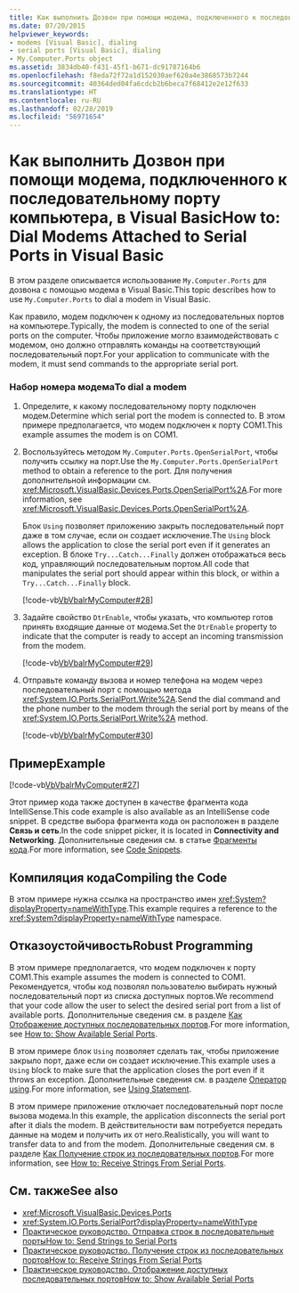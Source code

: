 ```yaml
---
title: Как выполнить Дозвон при помощи модема, подключенного к последовательному порту компьютера, в Visual Basic
ms.date: 07/20/2015
helpviewer_keywords:
- modems [Visual Basic], dialing
- serial ports [Visual Basic], dialing
- My.Computer.Ports object
ms.assetid: 3834db40-f431-45f1-b671-dc91787164b6
ms.openlocfilehash: f8eda72f72a1d152030aef620a4e3868573b7244
ms.sourcegitcommit: 40364ded04fa6cdcb2b6beca7f68412e2e12f633
ms.translationtype: HT
ms.contentlocale: ru-RU
ms.lasthandoff: 02/28/2019
ms.locfileid: "56971654"
---
```

# <a name="how-to-dial-modems-attached-to-serial-ports-in-visual-basic"></a><span data-ttu-id="eecc7-102">Как выполнить Дозвон при помощи модема, подключенного к последовательному порту компьютера, в Visual Basic</span><span class="sxs-lookup"><span data-stu-id="eecc7-102">How to: Dial Modems Attached to Serial Ports in Visual Basic</span></span>
<span data-ttu-id="eecc7-103">В этом разделе описывается использование `My.Computer.Ports` для дозвона с помощью модема в Visual Basic.</span><span class="sxs-lookup"><span data-stu-id="eecc7-103">This topic describes how to use `My.Computer.Ports` to dial a modem in Visual Basic.</span></span>  
  
 <span data-ttu-id="eecc7-104">Как правило, модем подключен к одному из последовательных портов на компьютере.</span><span class="sxs-lookup"><span data-stu-id="eecc7-104">Typically, the modem is connected to one of the serial ports on the computer.</span></span> <span data-ttu-id="eecc7-105">Чтобы приложение могло взаимодействовать с модемом, оно должно отправлять команды на соответствующий последовательный порт.</span><span class="sxs-lookup"><span data-stu-id="eecc7-105">For your application to communicate with the modem, it must send commands to the appropriate serial port.</span></span>  
  
### <a name="to-dial-a-modem"></a><span data-ttu-id="eecc7-106">Набор номера модема</span><span class="sxs-lookup"><span data-stu-id="eecc7-106">To dial a modem</span></span>  
  
1.  <span data-ttu-id="eecc7-107">Определите, к какому последовательному порту подключен модем.</span><span class="sxs-lookup"><span data-stu-id="eecc7-107">Determine which serial port the modem is connected to.</span></span> <span data-ttu-id="eecc7-108">В этом примере предполагается, что модем подключен к порту COM1.</span><span class="sxs-lookup"><span data-stu-id="eecc7-108">This example assumes the modem is on COM1.</span></span>  
  
2.  <span data-ttu-id="eecc7-109">Воспользуйтесь методом `My.Computer.Ports.OpenSerialPort`, чтобы получить ссылку на порт.</span><span class="sxs-lookup"><span data-stu-id="eecc7-109">Use the `My.Computer.Ports.OpenSerialPort` method to obtain a reference to the port.</span></span> <span data-ttu-id="eecc7-110">Для получения дополнительной информации см. <xref:Microsoft.VisualBasic.Devices.Ports.OpenSerialPort%2A>.</span><span class="sxs-lookup"><span data-stu-id="eecc7-110">For more information, see <xref:Microsoft.VisualBasic.Devices.Ports.OpenSerialPort%2A>.</span></span>  
  
     <span data-ttu-id="eecc7-111">Блок `Using` позволяет приложению закрыть последовательный порт даже в том случае, если он создает исключение.</span><span class="sxs-lookup"><span data-stu-id="eecc7-111">The `Using` block allows the application to close the serial port even if it generates an exception.</span></span> <span data-ttu-id="eecc7-112">В блоке `Try...Catch...Finally` должен отображаться весь код, управляющий последовательным портом.</span><span class="sxs-lookup"><span data-stu-id="eecc7-112">All code that manipulates the serial port should appear within this block, or within a `Try...Catch...Finally` block.</span></span>  
  
     [!code-vb[VbVbalrMyComputer#28](~/samples/snippets/visualbasic/VS_Snippets_VBCSharp/VbVbalrMyComputer/VB/Class2.vb#28)]  
  
3.  <span data-ttu-id="eecc7-113">Задайте свойство `DtrEnable`, чтобы указать, что компьютер готов принять входящие данные от модема.</span><span class="sxs-lookup"><span data-stu-id="eecc7-113">Set the `DtrEnable` property to indicate that the computer is ready to accept an incoming transmission from the modem.</span></span>  
  
     [!code-vb[VbVbalrMyComputer#29](~/samples/snippets/visualbasic/VS_Snippets_VBCSharp/VbVbalrMyComputer/VB/Class2.vb#29)]  
  
4.  <span data-ttu-id="eecc7-114">Отправьте команду вызова и номер телефона на модем через последовательный порт с помощью метода <xref:System.IO.Ports.SerialPort.Write%2A>.</span><span class="sxs-lookup"><span data-stu-id="eecc7-114">Send the dial command and the phone number to the modem through the serial port by means of the <xref:System.IO.Ports.SerialPort.Write%2A> method.</span></span>  
  
     [!code-vb[VbVbalrMyComputer#30](~/samples/snippets/visualbasic/VS_Snippets_VBCSharp/VbVbalrMyComputer/VB/Class2.vb#30)]  
  
## <a name="example"></a><span data-ttu-id="eecc7-115">Пример</span><span class="sxs-lookup"><span data-stu-id="eecc7-115">Example</span></span>  
 [!code-vb[VbVbalrMyComputer#27](~/samples/snippets/visualbasic/VS_Snippets_VBCSharp/VbVbalrMyComputer/VB/Class2.vb#27)]  
  
 <span data-ttu-id="eecc7-116">Этот пример кода также доступен в качестве фрагмента кода IntelliSense.</span><span class="sxs-lookup"><span data-stu-id="eecc7-116">This code example is also available as an IntelliSense code snippet.</span></span> <span data-ttu-id="eecc7-117">В средстве выбора фрагмента кода он расположен в разделе **Связь и сеть**.</span><span class="sxs-lookup"><span data-stu-id="eecc7-117">In the code snippet picker, it is located in **Connectivity and Networking**.</span></span> <span data-ttu-id="eecc7-118">Дополнительные сведения см. в статье [Фрагменты кода](/visualstudio/ide/code-snippets).</span><span class="sxs-lookup"><span data-stu-id="eecc7-118">For more information, see [Code Snippets](/visualstudio/ide/code-snippets).</span></span>  
  
## <a name="compiling-the-code"></a><span data-ttu-id="eecc7-119">Компиляция кода</span><span class="sxs-lookup"><span data-stu-id="eecc7-119">Compiling the Code</span></span>  
 <span data-ttu-id="eecc7-120">В этом примере нужна ссылка на пространство имен <xref:System?displayProperty=nameWithType>.</span><span class="sxs-lookup"><span data-stu-id="eecc7-120">This example requires a reference to the <xref:System?displayProperty=nameWithType> namespace.</span></span>  
  
## <a name="robust-programming"></a><span data-ttu-id="eecc7-121">Отказоустойчивость</span><span class="sxs-lookup"><span data-stu-id="eecc7-121">Robust Programming</span></span>  
 <span data-ttu-id="eecc7-122">В этом примере предполагается, что модем подключен к порту COM1.</span><span class="sxs-lookup"><span data-stu-id="eecc7-122">This example assumes the modem is connected to COM1.</span></span> <span data-ttu-id="eecc7-123">Рекомендуется, чтобы код позволял пользователю выбирать нужный последовательный порт из списка доступных портов.</span><span class="sxs-lookup"><span data-stu-id="eecc7-123">We recommend that your code allow the user to select the desired serial port from a list of available ports.</span></span> <span data-ttu-id="eecc7-124">Дополнительные сведения см. в разделе [Как Отображение доступных последовательных портов](../../../../visual-basic/developing-apps/programming/computer-resources/how-to-show-available-serial-ports.md).</span><span class="sxs-lookup"><span data-stu-id="eecc7-124">For more information, see [How to: Show Available Serial Ports](../../../../visual-basic/developing-apps/programming/computer-resources/how-to-show-available-serial-ports.md).</span></span>  
  
 <span data-ttu-id="eecc7-125">В этом примере блок `Using` позволяет сделать так, чтобы приложение закрыло порт, даже если он создает исключение.</span><span class="sxs-lookup"><span data-stu-id="eecc7-125">This example uses a `Using` block to make sure that the application closes the port even if it throws an exception.</span></span> <span data-ttu-id="eecc7-126">Дополнительные сведения см. в разделе [Оператор using](../../../../visual-basic/language-reference/statements/using-statement.md).</span><span class="sxs-lookup"><span data-stu-id="eecc7-126">For more information, see [Using Statement](../../../../visual-basic/language-reference/statements/using-statement.md).</span></span>  
  
 <span data-ttu-id="eecc7-127">В этом примере приложение отключает последовательный порт после вызова модема.</span><span class="sxs-lookup"><span data-stu-id="eecc7-127">In this example, the application disconnects the serial port after it dials the modem.</span></span> <span data-ttu-id="eecc7-128">В действительности вам потребуется передать данные на модем и получить их от него.</span><span class="sxs-lookup"><span data-stu-id="eecc7-128">Realistically, you will want to transfer data to and from the modem.</span></span> <span data-ttu-id="eecc7-129">Дополнительные сведения см. в разделе [Как Получение строк из последовательных портов](../../../../visual-basic/developing-apps/programming/computer-resources/how-to-receive-strings-from-serial-ports.md).</span><span class="sxs-lookup"><span data-stu-id="eecc7-129">For more information, see [How to: Receive Strings From Serial Ports](../../../../visual-basic/developing-apps/programming/computer-resources/how-to-receive-strings-from-serial-ports.md).</span></span>  
  
## <a name="see-also"></a><span data-ttu-id="eecc7-130">См. также</span><span class="sxs-lookup"><span data-stu-id="eecc7-130">See also</span></span>
- <xref:Microsoft.VisualBasic.Devices.Ports>
- <xref:System.IO.Ports.SerialPort?displayProperty=nameWithType>
- [<span data-ttu-id="eecc7-131">Практическое руководство. Отправка строк в последовательные порты</span><span class="sxs-lookup"><span data-stu-id="eecc7-131">How to: Send Strings to Serial Ports</span></span>](../../../../visual-basic/developing-apps/programming/computer-resources/how-to-send-strings-to-serial-ports.md)
- [<span data-ttu-id="eecc7-132">Практическое руководство. Получение строк из последовательных портов</span><span class="sxs-lookup"><span data-stu-id="eecc7-132">How to: Receive Strings From Serial Ports</span></span>](../../../../visual-basic/developing-apps/programming/computer-resources/how-to-receive-strings-from-serial-ports.md)
- [<span data-ttu-id="eecc7-133">Практическое руководство. Отображение доступных последовательных портов</span><span class="sxs-lookup"><span data-stu-id="eecc7-133">How to: Show Available Serial Ports</span></span>](../../../../visual-basic/developing-apps/programming/computer-resources/how-to-show-available-serial-ports.md)

